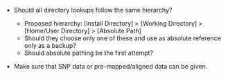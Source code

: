 

 * Should all directory lookups follow the same hierarchy?
     * Proposed hierarchy: [Install Directory] > [Working Directory] > [Home/User Directory] > [Absolute Path]
     * Should they choose only one of these and use as absolute reference only as a backup?
      * Should absolute pathing be the first attempt?

 * Make sure that SNP data or pre-mapped/aligned data can be given.